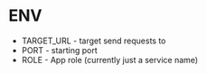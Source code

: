 # ENV

- TARGET_URL - target send requests to
- PORT - starting port
- ROLE - App role (currently just a service name)